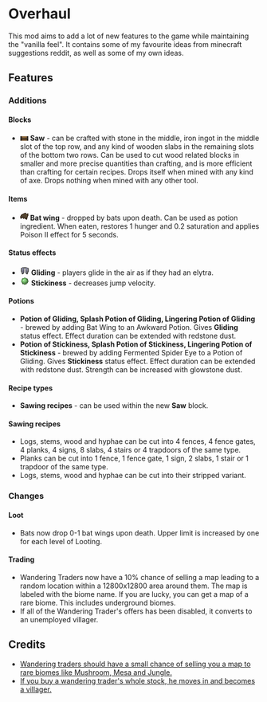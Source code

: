 # Overhaul

This mod aims to add a lot of new features to the game while maintaining the "vanilla feel". It contains some of my
favourite ideas from minecraft suggestions reddit, as well as some of my own ideas.

## Features

### Additions

#### Blocks
* ![Saw](src/main/resources/assets/overhaul/textures/block/saw_side.png) **Saw** - can be crafted with stone in the
  middle, iron ingot in the middle slot of the top row, and any kind of wooden slabs in the remaining slots of the
  bottom two rows. Can be used to cut wood related blocks in smaller and more precise quantities than crafting, and is
  more efficient than crafting for certain recipes. Drops itself when mined with any kind of axe. Drops nothing when
  mined with any other tool.

#### Items
* ![Bat wing](src/main/resources/assets/overhaul/textures/item/bat_wing.png) **Bat wing** - dropped by bats upon death.
  Can be used as potion ingredient. When eaten, restores 1 hunger and 0.2 saturation and applies Poison II effect for
  5 seconds.

#### Status effects
* ![Gliding](src/main/resources/assets/overhaul/textures/mob_effect/gliding.png) **Gliding** - players glide in the air
  as if they had an elytra.
* ![Stickiness](src/main/resources/assets/overhaul/textures/mob_effect/stickiness.png) **Stickiness** - decreases jump
  velocity.

#### Potions
* **Potion of Gliding, Splash Potion of Gliding, Lingering Potion of Gliding** - brewed by adding Bat Wing to an Awkward
  Potion. Gives **Gliding** status effect. Effect duration can be extended with redstone dust.
* **Potion of Stickiness, Splash Potion of Stickiness, Lingering Potion of Stickiness** - brewed by adding Fermented
  Spider Eye to a Potion of Gliding. Gives **Stickiness** status effect. Effect duration can be extended with redstone
  dust. Strength can be increased with glowstone dust.

#### Recipe types
* **Sawing recipes** - can be used within the new **Saw** block.

#### Sawing recipes
* Logs, stems, wood and hyphae can be cut into 4 fences, 4 fence gates, 4 planks, 4 signs, 8 slabs, 4 stairs or 4
  trapdoors of the same type.
* Planks can be cut into 1 fence, 1 fence gate, 1 sign, 2 slabs, 1 stair or 1 trapdoor of the same type.
* Logs, stems, wood and hyphae can be cut into their stripped variant.

### Changes

#### Loot
* Bats now drop 0-1 bat wings upon death. Upper limit is increased by one for each level of Looting.

#### Trading
* Wandering Traders now have a 10% chance of selling a map leading to a random location within a 12800x12800 area around
  them. The map is labeled with the biome name. If you are lucky, you can get a map of a rare biome. This includes
  underground biomes.
* If all of the Wandering Trader's offers has been disabled, it converts to an unemployed villager.

## Credits

* [Wandering traders should have a small chance of selling you a map to rare biomes like Mushroom, Mesa and Jungle.](https://www.reddit.com/r/minecraftsuggestions/comments/htbm63/wandering_traders_should_have_a_small_chance_of/)
* [If you buy a wandering trader's whole stock, he moves in and becomes a villager.](https://www.reddit.com/r/minecraftsuggestions/comments/nf8edj/if_you_buy_a_wandering_traders_whole_stock_he/)
